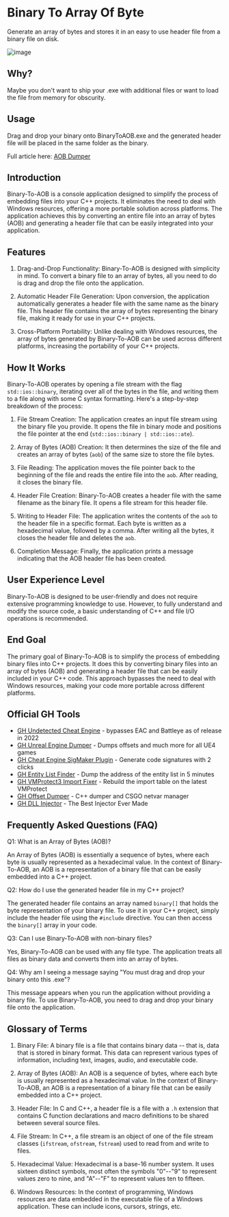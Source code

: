 # Binary To Array Of Byte

Generate an array of bytes and stores it in an easy to use header file from a binary file on disk.

![image](https://github.com/GH-Rake/Binary-To-AOB/assets/15186628/47c1b3c8-5a79-4421-89fb-db1bcd6338f9)


## Why?

Maybe you don't want to ship your .exe with additional files or want to load the file from memory for obscurity.

## Usage

Drag and drop your binary onto BinaryToAOB.exe and the generated header file will be placed in the same folder as the binary.

Full article here: [AOB Dumper](https://guidedhacking.com/threads/binary-to-array-of-bytes-dumper.9340/)

Introduction
------------

Binary-To-AOB is a console application designed to simplify the process of embedding files into your C++ projects. It eliminates the need to deal with Windows resources, offering a more portable solution across platforms. The application achieves this by converting an entire file into an array of bytes (AOB) and generating a header file that can be easily integrated into your application.

Features
--------

1.  Drag-and-Drop Functionality: Binary-To-AOB is designed with simplicity in mind. To convert a binary file to an array of bytes, all you need to do is drag and drop the file onto the application.

2.  Automatic Header File Generation: Upon conversion, the application automatically generates a header file with the same name as the binary file. This header file contains the array of bytes representing the binary file, making it ready for use in your C++ projects.

3.  Cross-Platform Portability: Unlike dealing with Windows resources, the array of bytes generated by Binary-To-AOB can be used across different platforms, increasing the portability of your C++ projects.

How It Works
------------

Binary-To-AOB operates by opening a file stream with the flag `std::ios::binary`, iterating over all of the bytes in the file, and writing them to a file along with some C syntax formatting. Here's a step-by-step breakdown of the process:

1.  File Stream Creation: The application creates an input file stream using the binary file you provide. It opens the file in binary mode and positions the file pointer at the end (`std::ios::binary | std::ios::ate`).

2.  Array of Bytes (AOB) Creation: It then determines the size of the file and creates an array of bytes (`aob`) of the same size to store the file bytes.

3.  File Reading: The application moves the file pointer back to the beginning of the file and reads the entire file into the `aob`. After reading, it closes the binary file.

4.  Header File Creation: Binary-To-AOB creates a header file with the same filename as the binary file. It opens a file stream for this header file.

5.  Writing to Header File: The application writes the contents of the `aob` to the header file in a specific format. Each byte is written as a hexadecimal value, followed by a comma. After writing all the bytes, it closes the header file and deletes the `aob`.

6.  Completion Message: Finally, the application prints a message indicating that the AOB header file has been created.

User Experience Level
---------------------

Binary-To-AOB is designed to be user-friendly and does not require extensive programming knowledge to use. However, to fully understand and modify the source code, a basic understanding of C++ and file I/O operations is recommended.

End Goal
--------

The primary goal of Binary-To-AOB is to simplify the process of embedding binary files into C++ projects. It does this by converting binary files into an array of bytes (AOB) and generating a header file that can be easily included in your C++ code. This approach bypasses the need to deal with Windows resources, making your code more portable across different platforms.

Official GH Tools
--------------------------------

-   [GH Undetected Cheat Engine](https://guidedhacking.com/resources/gh-undetected-cheat-engine-download-udce-driver.14/) - bypasses EAC and Battleye as of release in 2022
-   [GH Unreal Engine Dumper](https://guidedhacking.com/resources/gh-unreal-engine-dumper-ue4-cheat-engine-plugin.763/) - Dumps offsets and much more for all UE4 games
-   [GH Cheat Engine SigMaker Plugin](https://guidedhacking.com/resources/guided-hacking-x64-cheat-engine-sigmaker-plugin-ce-7-2.319/) - Generate code signatures with 2 clicks
-   [GH Entity List Finder](https://guidedhacking.com/resources/gh-entity-list-finder.36/) - Dump the address of the entity list in 5 minutes
-   [GH VMProtect3 Import Fixer](https://guidedhacking.com/resources/gh-vmprotect-3-import-fixer.25/) - Rebuild the import table on the latest VMProtect
-   [GH Offset Dumper](https://guidedhacking.com/resources/guided-hacking-offset-dumper-gh-offset-dumper.51/) - C++ dumper and CSGO netvar manager
-   [GH DLL Injector](https://guidedhacking.com/resources/guided-hacking-dll-injector.4/) - The Best Injector Ever Made

Frequently Asked Questions (FAQ)
--------------------------------

Q1: What is an Array of Bytes (AOB)?

An Array of Bytes (AOB) is essentially a sequence of bytes, where each byte is usually represented as a hexadecimal value. In the context of Binary-To-AOB, an AOB is a representation of a binary file that can be easily embedded into a C++ project.

Q2: How do I use the generated header file in my C++ project?

The generated header file contains an array named `binary[]` that holds the byte representation of your binary file. To use it in your C++ project, simply include the header file using the `#include` directive. You can then access the `binary[]` array in your code.

Q3: Can I use Binary-To-AOB with non-binary files?

Yes, Binary-To-AOB can be used with any file type. The application treats all files as binary data and converts them into an array of bytes.

Q4: Why am I seeing a message saying "You must drag and drop your binary onto this .exe"?

This message appears when you run the application without providing a binary file. To use Binary-To-AOB, you need to drag and drop your binary file onto the application.

Glossary of Terms
-----------------

1.  Binary File: A binary file is a file that contains binary data -- that is, data that is stored in binary format. This data can represent various types of information, including text, images, audio, and executable code.

2.  Array of Bytes (AOB): An AOB is a sequence of bytes, where each byte is usually represented as a hexadecimal value. In the context of Binary-To-AOB, an AOB is a representation of a binary file that can be easily embedded into a C++ project.

3.  Header File: In C and C++, a header file is a file with a `.h` extension that contains C function declarations and macro definitions to be shared between several source files.

4.  File Stream: In C++, a file stream is an object of one of the file stream classes (`ifstream`, `ofstream`, `fstream`) used to read from and write to files.

5.  Hexadecimal Value: Hexadecimal is a base-16 number system. It uses sixteen distinct symbols, most often the symbols "0"--"9" to represent values zero to nine, and "A"--"F" to represent values ten to fifteen.

6.  Windows Resources: In the context of programming, Windows resources are data embedded in the executable file of a Windows application. These can include icons, cursors, strings, etc.
